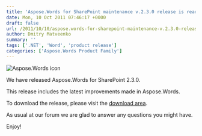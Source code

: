 ```yaml
---
title: 'Aspose.Words for SharePoint maintenance v.2.3.0 release is ready.'
date: Mon, 10 Oct 2011 07:46:17 +0000
draft: false
url: /2011/10/10/aspose.words-for-sharepoint-maintenance-v.2.3.0-release-is-ready./
author: Dmitry Matveenko
summary: ''
tags: ['.NET', 'Word', 'product release']
categories: ['Aspose.Words Product Family']
---
```


![Aspose.Words icon][1]

We have released Aspose.Words for SharePoint 2.3.0.  
  
This release includes the latest improvements made in Aspose.Words.  
  
To download the release, please visit the [download area][2].  
  
As usual at our forum we are glad to answer any questions you might have.  
  
Enjoy!




[1]: http://www.aspose.com/Images/aspose.words-logo2.jpg
[2]: http://www.aspose.com/community/files/73/sharepoint-components/aspose.words-for-sharepoint/default.aspx




